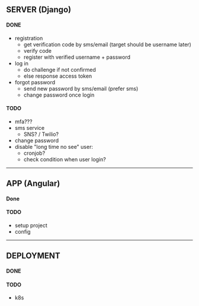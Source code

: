 ## SERVER (Django) ##

#### DONE ####
* registration 
    * get verification code by sms/email (target should be username later)
    * verify code
    * register with verified username + password
* log in
    * do challenge if not confirmed
    * else response access token
* forgot password
    * send new password by sms/email (prefer sms)
    * change password once login

#### TODO ####
- mfa???
- sms service
    - SNS? / Twilio?
- change password
- disable "long time no see" user:
    - cronjob?
    - check condition when user login?

- - - -

## APP (Angular) ##

#### Done ####

#### TODO ####
- setup project
- config

- - - -

## DEPLOYMENT ##

#### DONE ####

#### TODO ####
- k8s
